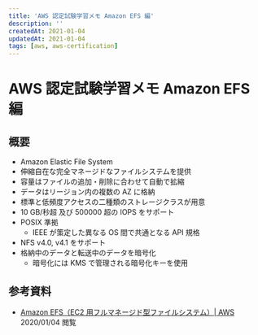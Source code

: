 ```yaml
---
title: 'AWS 認定試験学習メモ Amazon EFS 編'
description: ''
createdAt: 2021-01-04
updatedAt: 2021-01-04
tags: [aws, aws-certification]
---
```


# AWS 認定試験学習メモ Amazon EFS 編

## 概要

- Amazon Elastic File System
- 伸縮自在な完全マネージドなファイルシステムを提供
- 容量はファイルの追加・削除に合わせて自動で拡縮
- データはリージョン内の複数の AZ に格納
- 標準と低頻度アクセスの二種類のストレージクラスが用意
- 10 GB/秒超 及び 500000 超の IOPS をサポート
- POSIX 準拠
  - IEEE が策定した異なる OS 間で共通となる API 規格
- NFS v4.0, v4.1 をサポート
- 格納中のデータと転送中のデータを暗号化
  - 暗号化には KMS で管理される暗号化キーを使用

## 参考資料

- [Amazon EFS（EC2 用フルマネージド型ファイルシステム）| AWS](https://aws.amazon.com/jp/efs/) 2020/01/04 閲覧
